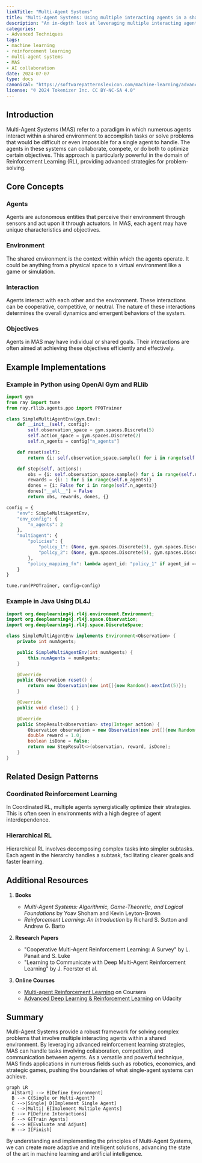 ```yaml
---
linkTitle: "Multi-Agent Systems"
title: "Multi-Agent Systems: Using multiple interacting agents in a shared environment"
description: "An in-depth look at leveraging multiple interacting agents within shared environments to solve complex problems in machine learning, particularly as an advanced reinforcement learning strategy."
categories:
- Advanced Techniques
tags:
- machine learning
- reinforcement learning
- multi-agent systems
- MAS
- AI collaboration
date: 2024-07-07
type: docs
canonical: "https://softwarepatternslexicon.com/machine-learning/advanced-techniques/reinforcement-learning-strategies/multi-agent-systems"
license: "© 2024 Tokenizer Inc. CC BY-NC-SA 4.0"
---
```



## Introduction

Multi-Agent Systems (MAS) refer to a paradigm in which numerous agents interact within a shared environment to accomplish tasks or solve problems that would be difficult or even impossible for a single agent to handle. The agents in these systems can collaborate, compete, or do both to optimize certain objectives. This approach is particularly powerful in the domain of Reinforcement Learning (RL), providing advanced strategies for problem-solving.

## Core Concepts

### Agents
Agents are autonomous entities that perceive their environment through sensors and act upon it through actuators. In MAS, each agent may have unique characteristics and objectives.

### Environment
The shared environment is the context within which the agents operate. It could be anything from a physical space to a virtual environment like a game or simulation.

### Interaction
Agents interact with each other and the environment. These interactions can be cooperative, competitive, or neutral. The nature of these interactions determines the overall dynamics and emergent behaviors of the system.

### Objectives
Agents in MAS may have individual or shared goals. Their interactions are often aimed at achieving these objectives efficiently and effectively.

## Example Implementations

### Example in Python using OpenAI Gym and RLlib

```python
import gym
from ray import tune
from ray.rllib.agents.ppo import PPOTrainer

class SimpleMultiAgentEnv(gym.Env):
    def __init__(self, config):
        self.observation_space = gym.spaces.Discrete(5)
        self.action_space = gym.spaces.Discrete(2)
        self.n_agents = config["n_agents"]

    def reset(self):
        return {i: self.observation_space.sample() for i in range(self.n_agents)}

    def step(self, actions):
        obs = {i: self.observation_space.sample() for i in range(self.n_agents)}
        rewards = {i: 1 for i in range(self.n_agents)}
        dones = {i: False for i in range(self.n_agents)}
        dones["__all__"] = False
        return obs, rewards, dones, {}

config = {
    "env": SimpleMultiAgentEnv,
    "env_config": {
        "n_agents": 2
    },
    "multiagent": {
        "policies": {
            "policy_1": (None, gym.spaces.Discrete(5), gym.spaces.Discrete(2), {}),
            "policy_2": (None, gym.spaces.Discrete(5), gym.spaces.Discrete(2), {}),
        },
        "policy_mapping_fn": lambda agent_id: "policy_1" if agent_id == 0 else "policy_2"
    }
}

tune.run(PPOTrainer, config=config)
```

### Example in Java Using DL4J

```java
import org.deeplearning4j.rl4j.environment.Environment;
import org.deeplearning4j.rl4j.space.Observation;
import org.deeplearning4j.rl4j.space.DiscreteSpace;

class SimpleMultiAgentEnv implements Environment<Observation> {
    private int numAgents;

    public SimpleMultiAgentEnv(int numAgents) {
        this.numAgents = numAgents;
    }

    @Override
    public Observation reset() {
        return new Observation(new int[]{new Random().nextInt(5)});
    }

    @Override
    public void close() { }

    @Override
    public StepResult<Observation> step(Integer action) {
        Observation observation = new Observation(new int[]{new Random().nextInt(5)});
        double reward = 1.0;
        boolean isDone = false;
        return new StepResult<>(observation, reward, isDone);
    }
}
```

## Related Design Patterns

### Coordinated Reinforcement Learning
In Coordinated RL, multiple agents synergistically optimize their strategies. This is often seen in environments with a high degree of agent interdependence.

### Hierarchical RL
Hierarchical RL involves decomposing complex tasks into simpler subtasks. Each agent in the hierarchy handles a subtask, facilitating clearer goals and faster learning.

## Additional Resources

1. **Books**
   - *Multi-Agent Systems: Algorithmic, Game-Theoretic, and Logical Foundations* by Yoav Shoham and Kevin Leyton-Brown
   - *Reinforcement Learning: An Introduction* by Richard S. Sutton and Andrew G. Barto

2. **Research Papers**
   - "Cooperative Multi-Agent Reinforcement Learning: A Survey" by L. Panait and S. Luke
   - "Learning to Communicate with Deep Multi-Agent Reinforcement Learning" by J. Foerster et al.

3. **Online Courses**
   - [Multi-agent Reinforcement Learning](https://www.coursera.org/learn/multi-agent-reinforcement-learning) on Coursera
   - [Advanced Deep Learning & Reinforcement Learning](https://www.udacity.com/course/deep-reinforcement-learning-nanodegree--nd893) on Udacity

## Summary

Multi-Agent Systems provide a robust framework for solving complex problems that involve multiple interacting agents within a shared environment. By leveraging advanced reinforcement learning strategies, MAS can handle tasks involving collaboration, competition, and communication between agents. As a versatile and powerful technique, MAS finds applications in numerous fields such as robotics, economics, and strategic games, pushing the boundaries of what single-agent systems can achieve.

```mermaid
graph LR
  A[Start] --> B[Define Environment]
  B --> C{Single or Multi-Agent?}
  C -->|Single| D[Implement Single Agent]
  C -->|Multi| E[Implement Multiple Agents]
  E --> F[Define Interactions]
  F --> G[Train Agents]
  G --> H[Evaluate and Adjust]
  H --> I[Finish]
```

By understanding and implementing the principles of Multi-Agent Systems, we can create more adaptive and intelligent solutions, advancing the state of the art in machine learning and artificial intelligence.

